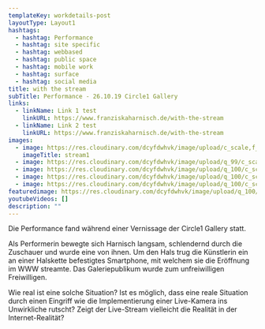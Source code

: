 ```yaml
---
templateKey: workdetails-post
layoutType: Layout1
hashtags:
  - hashtag: Performance
  - hashtag: site specific
  - hashtag: webbased
  - hashtag: public space
  - hashtag: mobile work
  - hashtag: surface
  - hashtag: social media
title: with the stream
subTitle: Performance - 26.10.19 Circle1 Gallery
links:
  - linkName: Link 1 test
    linkURL: https://www.franziskaharnisch.de/with-the-stream
  - linkName: Link 2 test
    linkURL: https://www.franziskaharnisch.de/with-the-stream
images:
  - image: https://res.cloudinary.com/dcyfdwhvk/image/upload/c_scale,f_auto,q_100,w_2000/v1628003943/Franziska/51ca8d_4b85df2b81c344c2b91ce0120d842e9c_mv2_wfdi6k.webp
    imageTitle: stream1
  - image: https://res.cloudinary.com/dcyfdwhvk/image/upload/q_99/c_scale,f_auto,w_300/v1627987426/Franziska/51ca8d_7b0fad85309a42648991586eff093bf6_mv2_y8j0bm.webp
  - image: https://res.cloudinary.com/dcyfdwhvk/image/upload/q_100/c_scale,f_auto,w_300/v1627995816/Franziska/stream3_pqdcmf.webp
  - image: https://res.cloudinary.com/dcyfdwhvk/image/upload/q_100/c_scale,f_auto,w_300/v1627987455/Franziska/51ca8d_aadc4182ac424d27af58ab4b6e15822e_mv2_yzlte1.webp
  - image: https://res.cloudinary.com/dcyfdwhvk/image/upload/q_100/c_scale,f_auto,w_300/v1627987224/Franziska/stream6_gi2dwi.png
featuredimage: https://res.cloudinary.com/dcyfdwhvk/image/upload/q_100/c_scale,f_auto,w_300/v1627987224/Franziska/stream6_gi2dwi.png
youtubeVideos: []
description: ""
---
```


Die Performance fand während einer Vernissage der Circle1 Gallery statt.

Als Performerin bewegte sich Harnisch langsam, schlendernd durch die Zuschauer und wurde eine von ihnen. Um den Hals trug die Künstlerin ein an einer Halskette befestigtes Smartphone, mit welchem sie die Eröffnung im WWW streamte.
Das Galeriepublikum wurde zum unfreiwilligen Freiwilligen.

Wie real ist eine solche Situation?
Ist es möglich, dass eine reale Situation durch einen Eingriff wie die Implementierung einer Live-Kamera ins Unwirkliche rutscht?
Zeigt der Live-Stream vielleicht die Realität in der Internet-Realität?
